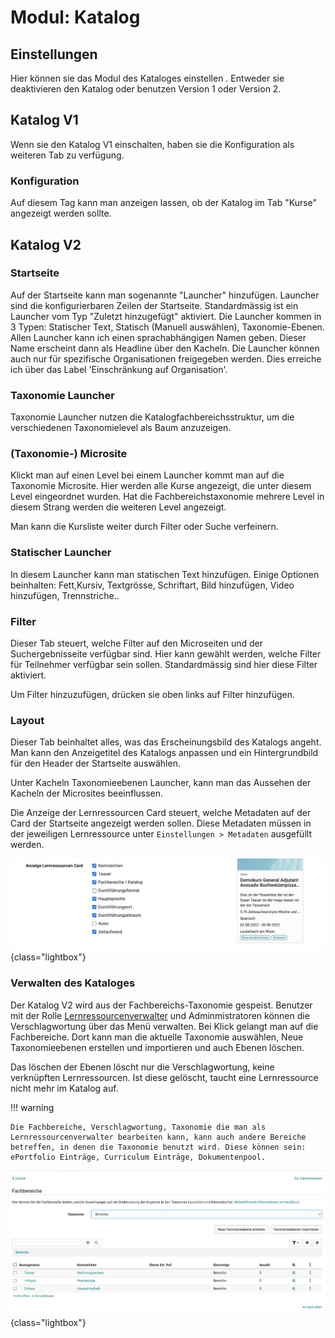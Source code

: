 # Modul: Katalog

## Einstellungen

Hier können sie das Modul des Kataloges einstellen . Entweder sie deaktivieren den Katalog oder benutzen Version 1 oder Version 2.

## Katalog V1

Wenn sie den Katalog V1 einschalten, haben sie die Konfiguration als weiteren Tab zu verfügung.

### Konfiguration

Auf diesem Tag kann man anzeigen lassen, ob der Katalog im Tab "Kurse" angezeigt werden sollte.

## Katalog V2

### Startseite

Auf der Startseite kann man sogenannte "Launcher" hinzufügen. Launcher sind die konfigurierbaren Zeilen der Startseite.  Standardmässig ist ein Launcher vom Typ "Zuletzt hinzugefügt" aktiviert. Die Launcher kommen in 3 Typen: Statischer Text, Statisch (Manuell auswählen), Taxonomie-Ebenen.
Allen Launcher kann ich einen sprachabhängigen Namen geben. Dieser Name erscheint dann als Headline über den Kacheln. Die Launcher können auch nur für spezifische Organisationen freigegeben werden. Dies erreiche ich über das Label 'Einschränkung auf Organisation'.

### Taxonomie Launcher

Taxonomie Launcher nutzen die Katalogfachbereichsstruktur, um die verschiedenen Taxonomielevel als Baum anzuzeigen.

### (Taxonomie-) Microsite

Klickt man auf einen Level bei einem Launcher kommt man auf die Taxonomie Microsite. Hier werden alle Kurse angezeigt, die unter diesem Level eingeordnet wurden. Hat die Fachbereichstaxonomie mehrere Level in diesem Strang werden die weiteren Level angezeigt.

Man kann die Kursliste weiter durch Filter oder Suche verfeinern.

### Statischer Launcher

In diesem Launcher kann man statischen Text hinzufügen. Einige Optionen beinhalten: Fett,Kursiv, Textgrösse, Schriftart, Bild hinzufügen, Video hinzufügen, Trennstriche..

### Filter

Dieser Tab steuert, welche Filter auf den Microseiten und der Suchergebnisseite verfügbar sind. Hier kann gewählt werden, welche Filter für Teilnehmer verfügbar sein sollen. Standardmässig sind hier diese Filter aktiviert.

Um Filter hinzuzufügen, drücken sie oben links auf Filter hinzufügen.

### Layout

Dieser Tab beinhaltet alles, was das Erscheinungsbild des Katalogs angeht. Man kann den Anzeigetitel des Katalogs anpassen und ein Hintergrundbild für den Header der Startseite auswählen.

Unter Kacheln Taxonomieebenen Launcher, kann man das Aussehen der Kacheln der Microsites beeinflussen.

Die Anzeige der Lernressourcen Card steuert, welche Metadaten auf der Card der Startseite angezeigt werden sollen. Diese Metadaten müssen in der jeweiligen Lernressource unter `Einstellungen > Metadaten` ausgefüllt werden.

![Course card administration Options](assets/course-card-admin.de.jpg){class="lightbox"}

### Verwalten des Kataloges

Der Katalog V2 wird aus der Fachbereichs-Taxonomie gespeist. Benutzer mit der Rolle [Lernressourcenverwalter](../../manual_user/access_roles_rights/index.de.md) und Adminmistratoren können die Verschlagwortung über das Menü verwalten.
Bei Klick gelangt man auf die Fachbereiche. Dort kann man die aktuelle Taxonomie auswählen, Neue Taxonomieebenen erstellen und importieren und auch Ebenen löschen.

Das löschen der Ebenen löscht nur die Verschlagwortung, keine verknüpften Lernressourcen. Ist diese gelöscht, taucht eine Lernressource nicht mehr im Katalog auf.

!!! warning

    Die Fachbereiche, Verschlagwortung, Taxonomie die man als Lernressourcenverwalter bearbeiten kann, kann auch andere Bereiche betreffen, in denen die Taxonomie benutzt wird. Diese können sein: ePortfolio Einträge, Curriculum Einträge, Dokumentenpool.

![Verwaltung der Taxonomie](assets/taxonomy-management.de.jpg){class="lightbox"}

